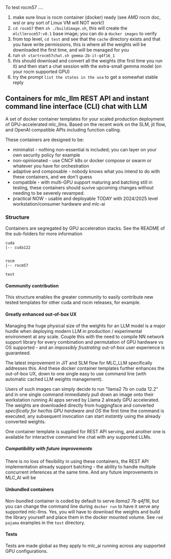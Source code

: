 To test rocm57 ....

1.  make sure linux is rocm container (docker) ready  (see AMD rocm doc,  wsl or any sort of Linux VM will NOT work!)
2.  `cd rocm57`  then  `sh ./buildimage.sh`, this will create the `mlcllmrocm57:v0.1` base image; you can do a `docker images` to verify
3.  from top level,  `cd test` and see that the `cache` directory exists and that you have write permissions, this is where all the weights will be downloaded the first time, and will be managed for you
4.  run `sh startrocm57chat.sh gemma-2b-it-q4f16_1`
5.  this should download and convert all the weights (the first time you run it) and then start a chat session with the extra-small gemma model (on your rocm supported GPU)
6.  try the prompt `list the states in the usa` to get a somewhat stable reply 

## Containers for mlc_llm REST API and instant command line interface (CLI) chat with LLM

A set of docker container templates for your scaled production deployment of GPU-accelerated mlc_llms.  Based on the recent work on the SLM, jit flow, and OpenAI compatible APIs including function calling.

These containers are designed to be:

* minimalist - nothing non-essential is included;  you can layer on your own security policy for example
* non-opinionated - use CNCF k8s or docker compose or swarm or whatever you have for orchestration
* adaptive and composable - nobody knows what you intend to do with these containers, and we don't guess
* compatible - with multi-GPU support maturing and batching still in testing, these containers should suvive upcoming changes without needing to be severely revamped. 
* practical NOW - usable and deployable TODAY with 2024/2025 level workstation/consumer hardware and mlc-ai

###  Structure

Containers are segregated by GPU acceleration stacks.  See the README of the sub-folders for more information
```
cuda
|-- cuda122


rocm
|-- rocm57

test
```
####  Community contribution

This structure enables the greater community to easily contribute new tested templates for other cuda and rocm releases, for example.   

####  Greatly enhanced out-of-box UX

Managing the huge physical size of the weights for an LLM model is a major hurdle when deploying modern LLM in production / experimental environment at any scale.   Couple this with the need to compile NN network support library for every combination and permutation of GPU hardware vs OS supported - and an _impossibly frustrating_ out-of-box user experience is guaranteed.

The latest improvement in JIT and SLM flow for MLC_LLM specifically addresses this.   And these docker container templates further enhances the out-of-box UX, down to one single easy to use command line (with automatic cached LLM weights management). 

Users of such images can simply decide to run "llama2 7b on cuda 12.2" and in one single command immediately pull down an image onto their workstation running AI apps served by Llama 2 already GPU accelerated.    The weights are downloaded directly from huggingface and converted _specifically for her/his GPU hardware and OS_  the first time the command is executed;  any subsequent invocation can start _instantly_ using the already converted weights.

One container template is supplied for REST API serving, and another one is available for interactive command line chat with any supported LLMs.



##### Compatibility with future improvements

There is no loss of flexibility in using these containers, the REST API implementation already support batching - the ability to handle multiple concurrent inferences at the same time. And any future improvements in MLC_AI will be 

#### Unbundled containers

Non-bundled container is coded by default to serve _llama2 7b q4f16_, but you can change the command line during `docker run` to have it serve any supported mlc-llms.  Yes, you will have to download the weights and build the library yourself and place them in the docker mounted volume.  See `red pajama` examples in the `test` directory.

#### Tests
Tests are made global as they apply to mlc_ai running across any supported GPU configurations. 
 
